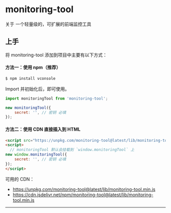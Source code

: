 # monitoring-tool
关于 一个轻量级的，可扩展的前端监控工具

## 上手


将 monitoring-tool 添加到项目中主要有以下方式：

#### 方法一：使用 npm（推荐）

```bash
$ npm install vconsole
```

Import 并初始化后，即可使用。

```javascript
import monitoringTool from 'monitoring-tool';

new monitoringTool({
    secret: '', // 密钥 必填
});
```

#### 方法二：使用 CDN 直接插入到 HTML

```html
<script src="https://unpkg.com/monitoring-tool@latest/lib/monitoring-tool.min.js"></script>
<script>
  // monitoringTool 默认会挂载到 `window.monitoringTool` 上
new window.monitoringTool({
    secret: '', // 密钥 必填
});
</script>
```

可用的 CDN：

- https://unpkg.com/monitoring-tool@latest/lib/monitoring-tool.min.js
- https://cdn.jsdelivr.net/npm/monitoring-tool@latest/lib/monitoring-tool.min.js

---
